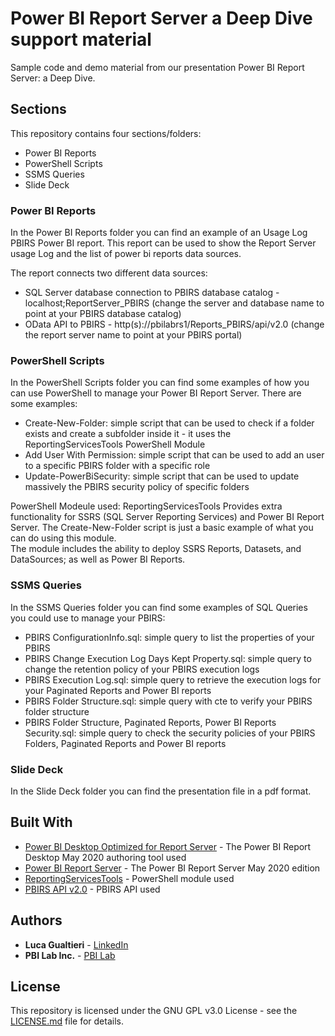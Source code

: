 # Power BI Report Server a Deep Dive support material

Sample code and demo material from our presentation Power BI Report Server: a Deep Dive.

## Sections

This repository contains four sections/folders:
* Power BI Reports
* PowerShell Scripts
* SSMS Queries
* Slide Deck

### Power BI Reports

In the Power BI Reports folder you can find an example of an Usage Log PBIRS Power BI report.
This report can be used to show the Report Server usage Log and the list of power bi reports data sources.

The report connects two different data sources:
* SQL Server database connection to PBIRS database catalog - localhost;ReportServer_PBIRS (change the server and database name to point at your PBIRS database catalog)
* OData API to PBIRS - http(s)://pbilabrs1/Reports_PBIRS/api/v2.0 (change the report server name to point at your PBIRS portal) 

### PowerShell Scripts

In the PowerShell Scripts folder you can find some examples of how you can use PowerShell to manage your Power BI Report Server.
There are some examples:

* Create-New-Folder: simple script that can be used to check if a folder exists and create a subfolder inside it  - it uses the ReportingServicesTools PowerShell Module
* Add User With Permission: simple script that can be used to add an user to a specific PBIRS folder with a specific role
* Update-PowerBiSecurity: simple script that can be used to update massively the PBIRS security policy of specific folders

PowerShell Modeule used: ReportingServicesTools
Provides extra functionality for SSRS (SQL Server Reporting Services) and Power BI Report Server.
The Create-New-Folder script is just a basic example of what you can do using this module.  
The module includes the ability to deploy SSRS Reports, Datasets, and DataSources; as well as Power BI Reports.

### SSMS Queries

In the SSMS Queries folder you can find some examples of SQL Queries you could use to manage your PBIRS:

* PBIRS ConfigurationInfo.sql: simple query to list the properties of your PBIRS
* PBIRS Change Execution Log Days Kept Property.sql: simple query to change the retention policy of your PBIRS execution logs
* PBIRS Execution Log.sql: simple query to retrieve the execution logs for your Paginated Reports and Power BI reports
* PBIRS Folder Structure.sql: simple query with cte to verify your PBIRS folder structure
* PBIRS Folder Structure, Paginated Reports, Power BI Reports Security.sql: simple query to check the security policies of your PBIRS Folders, Paginated Reports and Power BI reports

### Slide Deck

In the Slide Deck folder you can find the presentation file in a pdf format.

## Built With

* [Power BI Desktop Optimized for Report Server](https://www.microsoft.com/en-us/download/details.aspx?id=56722) - The Power BI Report Desktop May 2020 authoring tool used
* [Power BI Report Server](https://www.microsoft.com/en-us/download/details.aspx?id=56722) - The Power BI Report Server May 2020 edition
* [ReportingServicesTools](https://www.powershellgallery.com/packages/ReportingServicesTools/0.0.5.6) - PowerShell module used
* [PBIRS API v2.0](https://app.swaggerhub.com/apis/microsoft-rs/PBIRS/2.0) - PBIRS API used 

## Authors

* **Luca Gualtieri** - [LinkedIn](https://www.linkedin.com/in/lucagualtieri/)
* **PBI Lab Inc.** - [PBI Lab](https://www.pbilab.com)

## License

This repository is licensed under the GNU GPL v3.0 License - see the [LICENSE.md](LICENSE.md) file for details.